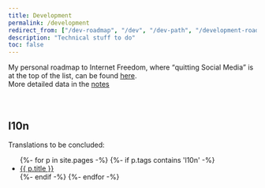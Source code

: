 ```yaml
---
title: Development
permalink: /development
redirect_from: ["/dev-roadmap", "/dev", "/dev-path", "/development-roadmap"]
description: "Technical stuff to do"
toc: false
---
```

<div>
	My personal roadmap to Internet Freedom, where <q>quitting Social Media</q> is at the top of the list, can be found <a href="https://tommi.space/path-to-internet-freedom" rel="noopener noreferrer" target="_blank" title="Tommi's path to Internet Freedom">here</a>.
</div>

<div class="blue box">
	More detailed data in the <a href="/notes" title="Notes on quitsocialmedia.club">notes</a>
</div>

<br>
<br>

## l10n

Translations to be concluded:

<ul>
{%- for p in site.pages -%}
	{%- if p.tags contains 'l10n' -%}
	<li><a href="{{ p.url }}" title="{{ p.title }}">{{ p.title }}</a></li>
	{%- endif -%}
{%- endfor -%}
</ul>
